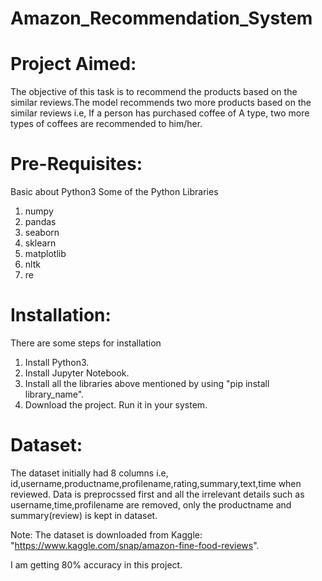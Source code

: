 # Amazon_Recommendation_System

# Project Aimed:
The objective of this task is to recommend the products based on the similar reviews.The model recommends two more products based on the similar reviews i.e, If a person has purchased coffee of A type, two more types of coffees are recommended to him/her.

# Pre-Requisites:
Basic about Python3
Some of the Python Libraries
1.  numpy          
2.  pandas          
3.  seaborn         
4.  sklearn         
5.  matplotlib      
6.  nltk            
7.  re              

# Installation:
There are some steps for installation
1.  Install Python3.           
2.  Install Jupyter Notebook.   
3.  Install all the libraries above mentioned by using "pip install library_name".
4.  Download the project. Run it in your system.

# Dataset:
The dataset initially had 8 columns i.e, id,username,productname,profilename,rating,summary,text,time when reviewed. Data is preprocssed first and all the irrelevant details such as username,time,profilename are removed, only the productname and summary(review) is kept in dataset.

Note: The dataset is downloaded from Kaggle: "https://www.kaggle.com/snap/amazon-fine-food-reviews".

I am getting 80% accuracy in this project.
